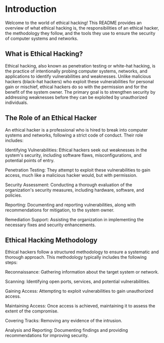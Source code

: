 # Introduction
Welcome to the world of ethical hacking! This README provides an overview of what ethical hacking is, the responsibilities of an ethical hacker, the methodology they follow, and the tools they use to ensure the security of computer systems and networks.

## What is Ethical Hacking?
Ethical hacking, also known as penetration testing or white-hat hacking, is the practice of intentionally probing computer systems, networks, and applications to identify vulnerabilities and weaknesses. Unlike malicious hackers (black-hat hackers) who exploit these vulnerabilities for personal gain or mischief, ethical hackers do so with the permission and for the benefit of the system owner. The primary goal is to strengthen security by addressing weaknesses before they can be exploited by unauthorized individuals.

## The Role of an Ethical Hacker
An ethical hacker is a professional who is hired to break into computer systems and networks, following a strict code of conduct. Their role includes:

Identifying Vulnerabilities: Ethical hackers seek out weaknesses in the system's security, including software flaws, misconfigurations, and potential points of entry.

Penetration Testing: They attempt to exploit these vulnerabilities to gain access, much like a malicious hacker would, but with permission.

Security Assessment: Conducting a thorough evaluation of the organization's security measures, including hardware, software, and policies.

Reporting: Documenting and reporting vulnerabilities, along with recommendations for mitigation, to the system owner.

Remediation Support: Assisting the organization in implementing the necessary fixes and security enhancements.

## Ethical Hacking Methodology
Ethical hackers follow a structured methodology to ensure a systematic and thorough approach. This methodology typically includes the following steps:

Reconnaissance: Gathering information about the target system or network.

Scanning: Identifying open ports, services, and potential vulnerabilities.

Gaining Access: Attempting to exploit vulnerabilities to gain unauthorized access.

Maintaining Access: Once access is achieved, maintaining it to assess the extent of the compromise.

Covering Tracks: Removing any evidence of the intrusion.

Analysis and Reporting: Documenting findings and providing recommendations for improving security.

